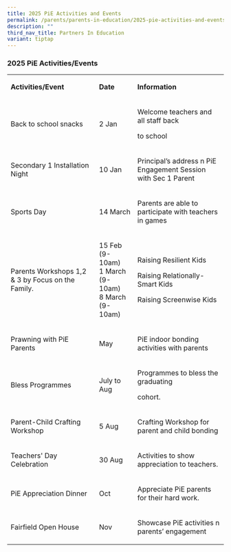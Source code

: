 ```yaml
---
title: 2025 PiE Activities and Events
permalink: /parents/parents-in-education/2025-pie-activities-and-events/
description: ""
third_nav_title: Partners In Education
variant: tiptap
---
```

<h3>2025 PiE&nbsp;Activities/Events</h3>
<p></p>
<table style="minWidth: 75px">
<colgroup>
<col>
<col>
<col>
</colgroup>
<tbody>
<tr>
<td rowspan="1" colspan="1">
<p><strong>Activities/Event</strong>
</p>
</td>
<td rowspan="1" colspan="1">
<p><strong>Date</strong>
</p>
</td>
<td rowspan="1" colspan="1">
<p><strong>Information</strong>
</p>
</td>
</tr>
<tr>
<td rowspan="1" colspan="1">
<p>Back to school snacks</p>
</td>
<td rowspan="1" colspan="1">
<p>2 Jan</p>
</td>
<td rowspan="1" colspan="1">
<p>Welcome teachers and all staff back</p>
<p>to school</p>
</td>
</tr>
<tr>
<td rowspan="1" colspan="1">
<p>Secondary 1 Installation Night</p>
</td>
<td rowspan="1" colspan="1">
<p>10 Jan</p>
</td>
<td rowspan="1" colspan="1">
<p>Principal’s address n PiE Engagement Session with Sec 1 Parent</p>
</td>
</tr>
<tr>
<td rowspan="1" colspan="1">
<p>Sports Day</p>
</td>
<td rowspan="1" colspan="1">
<p>14 March</p>
</td>
<td rowspan="1" colspan="1">
<p>Parents are able to participate with teachers in games</p>
</td>
</tr>
<tr>
<td rowspan="1" colspan="1">
<p>Parents Workshops 1,2 &amp; 3 by Focus on the Family.</p>
</td>
<td rowspan="1" colspan="1">
<p>15 Feb (9-10am)
<br>1 March (9-10am)
<br>8 March (9-10am)</p>
</td>
<td rowspan="1" colspan="1">
<p>Raising Resilient Kids
<br>
</p>
<p>Raising Relationally-Smart Kids
<br>
</p>
<p>Raising Screenwise Kids</p>
</td>
</tr>
<tr>
<td rowspan="1" colspan="1">
<p>Prawning with PiE Parents</p>
</td>
<td rowspan="1" colspan="1">
<p>May</p>
</td>
<td rowspan="1" colspan="1">
<p>PiE indoor bonding activities with parents</p>
</td>
</tr>
<tr>
<td rowspan="1" colspan="1">
<p>Bless Programmes</p>
</td>
<td rowspan="1" colspan="1">
<p>July to Aug</p>
</td>
<td rowspan="1" colspan="1">
<p>Programmes to bless the graduating</p>
<p>cohort.</p>
</td>
</tr>
<tr>
<td rowspan="1" colspan="1">
<p>Parent-Child Crafting Workshop</p>
</td>
<td rowspan="1" colspan="1">
<p>5 Aug</p>
</td>
<td rowspan="1" colspan="1">
<p>Crafting Workshop for parent and child bonding</p>
</td>
</tr>
<tr>
<td rowspan="1" colspan="1">
<p>Teachers' Day Celebration</p>
</td>
<td rowspan="1" colspan="1">
<p>30 Aug</p>
</td>
<td rowspan="1" colspan="1">
<p>Activities to show appreciation to teachers.</p>
</td>
</tr>
<tr>
<td rowspan="1" colspan="1">
<p>PiE Appreciation Dinner</p>
</td>
<td rowspan="1" colspan="1">
<p>Oct</p>
</td>
<td rowspan="1" colspan="1">
<p>Appreciate PiE parents for their hard work.</p>
</td>
</tr>
<tr>
<td rowspan="1" colspan="1">
<p>Fairfield Open House</p>
</td>
<td rowspan="1" colspan="1">
<p>Nov</p>
</td>
<td rowspan="1" colspan="1">
<p>Showcase PiE activities n parents’ engagement</p>
</td>
</tr>
</tbody>
</table>
<p></p>
<p></p>
<p></p>